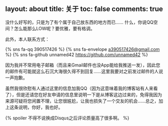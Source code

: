 layout: about
title: 关于
toc: false
comments: true
---
没什么好写的，只是为了有个属于自己放东西的地方而已……
什么，你说QQ空间？怎么能那么LOW呢？要优雅，要有格调。

此外，本人联系方式：

{% sns fa-qq 390517426 %}
{% sns fa-envelope a390517426@gmail.com %}
{% sns fa-github unnamed42 https://github.com/unnamed42 %}

因为我并不常用电子邮箱（而且来Gmail邮件也没App能给我推送一发），因此您的邮件有可能就这么石沉大海很久得不到回复……这里我要对之前发过邮件的人说一声抱歉。

虽然我很欣慰有人通过这里的信息加我QQ（因为这意味着我的博客站有人来看了），但是还请您在好友申请的信息里说明一下是从博客这边过来的，免得我因为来源可疑将您闲置不理，让您很尴尬，让我也损失了一个交友的机会……总之，加上这条说明，你好，我也好。


{% spoiler 不得不说换成Disqus之后评论质量高了很多啊。 %}
